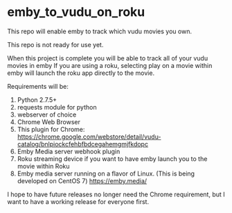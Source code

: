 # emby_to_vudu_on_roku
This repo will enable emby to track which vudu movies you own.

This repo is not ready for use yet.

When this project is complete you will be able to track all of your vudu movies in emby
If you are using a roku, selecting play on a movie within emby will launch the roku app directly to the movie.

Requirements will be:
1. Python 2.7.5+
2. requests module for python
3. webserver of choice
4. Chrome Web Browser
5. This plugin for Chrome:
https://chrome.google.com/webstore/detail/vudu-catalog/bnlpiockcfehbfbdcegahemgmjfkdopc
6. Emby Media server webhook plugin
7. Roku streaming device if you want to have emby launch you to the movie within Roku
8. Emby media server running on a flavor of Linux.  (This is being developed on CentOS 7)
https://emby.media/

I hope to have future releases no longer need the Chrome requirement, but I want to have a working release for everyone first.
